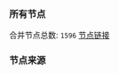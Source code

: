 ### 所有节点
合并节点总数: `1596`
[节点链接](https://raw.githubusercontent.com/rzhy1/11/master/sub/sub_merge_base64.txt)

### 节点来源